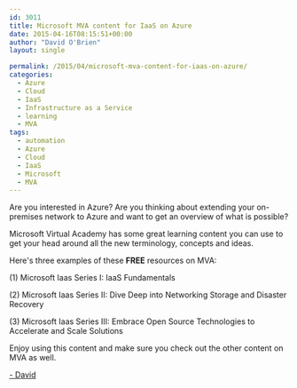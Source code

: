 ```yaml
---
id: 3011
title: Microsoft MVA content for IaaS on Azure
date: 2015-04-16T08:15:51+00:00
author: "David O'Brien"
layout: single

permalink: /2015/04/microsoft-mva-content-for-iaas-on-azure/
categories:
  - Azure
  - Cloud
  - IaaS
  - Infrastructure as a Service
  - learning
  - MVA
tags:
  - automation
  - Azure
  - Cloud
  - IaaS
  - Microsoft
  - MVA
---
```

Are you interested in Azure? Are you thinking about extending your on-premises network to Azure and want to get an overview of what is possible?

Microsoft Virtual Academy has some great learning content you can use to get your head around all the new terminology, concepts and ideas.

Here's three examples of these **FREE** resources on MVA:

(1)   Microsoft Iaas Series I: IaaS Fundamentals

(2)   Microsoft Iaas Series II:  Dive Deep into Networking Storage and Disaster Recovery

(3)   Microsoft Iaas Series III:  Embrace Open Source Technologies to Accelerate and Scale Solutions

Enjoy using this content and make sure you check out the other content on MVA as well.

[- David](http://www.twitter.com/david_obrien)


